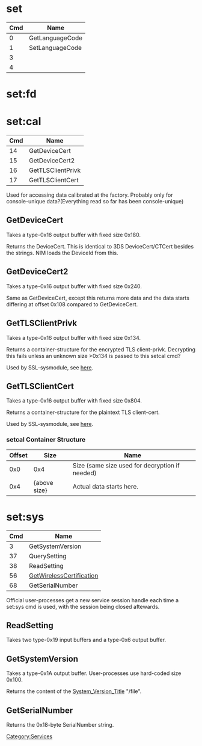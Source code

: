 # set

| Cmd | Name            |
| --- | --------------- |
| 0   | GetLanguageCode |
| 1   | SetLanguageCode |
| 3   |                 |
| 4   |                 |

# set:fd

# set:cal

| Cmd | Name              |
| --- | ----------------- |
| 14  | GetDeviceCert     |
| 15  | GetDeviceCert2    |
| 16  | GetTLSClientPrivk |
| 17  | GetTLSClientCert  |

Used for accessing data calibrated at the factory. Probably only for
console-unique data?(Everything read so far has been console-unique)

## GetDeviceCert

Takes a type-0x16 output buffer with fixed size 0x180.

Returns the DeviceCert. This is identical to 3DS DeviceCert/CTCert
besides the strings. NIM loads the DeviceId from this.

## GetDeviceCert2

Takes a type-0x16 output buffer with fixed size 0x240.

Same as GetDeviceCert, except this returns more data and the data starts
differing at offset 0x108 compared to GetDeviceCert.

## GetTLSClientPrivk

Takes a type-0x16 output buffer with fixed size 0x134.

Returns a container-structure for the encrypted TLS client-privk.
Decrypting this fails unless an unknown size \>0x134 is passed to this
setcal cmd?

Used by SSL-sysmodule, see [here](SSL%20services.md "wikilink").

## GetTLSClientCert

Takes a type-0x16 output buffer with fixed size 0x804.

Returns a container-structure for the plaintext TLS client-cert.

Used by SSL-sysmodule, see
[here](SSL%20services.md "wikilink").

### setcal Container Structure

| Offset | Size         | Name                                           |
| ------ | ------------ | ---------------------------------------------- |
| 0x0    | 0x4          | Size (same size used for decryption if needed) |
| 0x4    | {above size} | Actual data starts here.                       |

# set:sys

| Cmd | Name                                                                              |
| --- | --------------------------------------------------------------------------------- |
| 3   | GetSystemVersion                                                                  |
| 37  | QuerySetting                                                                      |
| 38  | ReadSetting                                                                       |
| 56  | [GetWirelessCertification](Flash%20Filesystem#PRODINFOF.md##PRODINFOF "wikilink") |
| 68  | GetSerialNumber                                                                   |

Official user-processes get a new service session handle each time a
set:sys cmd is used, with the session being closed aftewards.

## ReadSetting

Takes two type-0x19 input buffers and a type-0x6 output buffer.

## GetSystemVersion

Takes a type-0x1A output buffer. User-processes use hard-coded size
0x100.

Returns the content of the
[System\_Version\_Title](System%20Version%20Title.md "wikilink")
"/file".

## GetSerialNumber

Returns the 0x18-byte SerialNumber string.

[Category:Services](Category:Services "wikilink")
